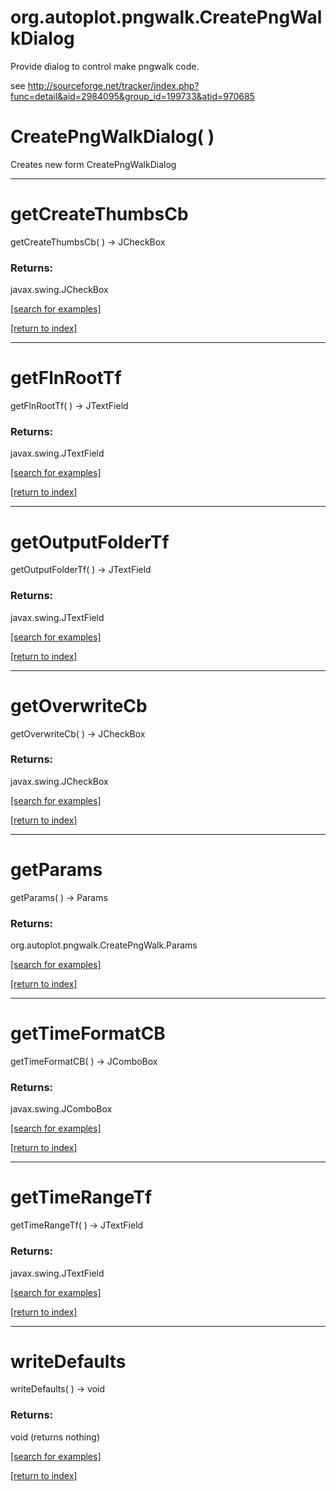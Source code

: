 # org.autoplot.pngwalk.CreatePngWalkDialog

Provide dialog to control make pngwalk code.
 
 see http://sourceforge.net/tracker/index.php?func=detail&aid=2984095&group_id=199733&atid=970685

# CreatePngWalkDialog( )
Creates new form CreatePngWalkDialog

***
<a name="getCreateThumbsCb"></a>
# getCreateThumbsCb
getCreateThumbsCb(  ) &rarr; JCheckBox



### Returns:
javax.swing.JCheckBox


<a href="https://github.com/autoplot/dev/search?q=getCreateThumbsCb&unscoped_q=getCreateThumbsCb">[search for examples]</a>

<a href="https://github.com/autoplot/documentation/blob/master/javadoc/index-all.md">[return to index]</a>

***
<a name="getFlnRootTf"></a>
# getFlnRootTf
getFlnRootTf(  ) &rarr; JTextField



### Returns:
javax.swing.JTextField


<a href="https://github.com/autoplot/dev/search?q=getFlnRootTf&unscoped_q=getFlnRootTf">[search for examples]</a>

<a href="https://github.com/autoplot/documentation/blob/master/javadoc/index-all.md">[return to index]</a>

***
<a name="getOutputFolderTf"></a>
# getOutputFolderTf
getOutputFolderTf(  ) &rarr; JTextField



### Returns:
javax.swing.JTextField


<a href="https://github.com/autoplot/dev/search?q=getOutputFolderTf&unscoped_q=getOutputFolderTf">[search for examples]</a>

<a href="https://github.com/autoplot/documentation/blob/master/javadoc/index-all.md">[return to index]</a>

***
<a name="getOverwriteCb"></a>
# getOverwriteCb
getOverwriteCb(  ) &rarr; JCheckBox



### Returns:
javax.swing.JCheckBox


<a href="https://github.com/autoplot/dev/search?q=getOverwriteCb&unscoped_q=getOverwriteCb">[search for examples]</a>

<a href="https://github.com/autoplot/documentation/blob/master/javadoc/index-all.md">[return to index]</a>

***
<a name="getParams"></a>
# getParams
getParams(  ) &rarr; Params



### Returns:
org.autoplot.pngwalk.CreatePngWalk.Params


<a href="https://github.com/autoplot/dev/search?q=getParams&unscoped_q=getParams">[search for examples]</a>

<a href="https://github.com/autoplot/documentation/blob/master/javadoc/index-all.md">[return to index]</a>

***
<a name="getTimeFormatCB"></a>
# getTimeFormatCB
getTimeFormatCB(  ) &rarr; JComboBox



### Returns:
javax.swing.JComboBox


<a href="https://github.com/autoplot/dev/search?q=getTimeFormatCB&unscoped_q=getTimeFormatCB">[search for examples]</a>

<a href="https://github.com/autoplot/documentation/blob/master/javadoc/index-all.md">[return to index]</a>

***
<a name="getTimeRangeTf"></a>
# getTimeRangeTf
getTimeRangeTf(  ) &rarr; JTextField



### Returns:
javax.swing.JTextField


<a href="https://github.com/autoplot/dev/search?q=getTimeRangeTf&unscoped_q=getTimeRangeTf">[search for examples]</a>

<a href="https://github.com/autoplot/documentation/blob/master/javadoc/index-all.md">[return to index]</a>

***
<a name="writeDefaults"></a>
# writeDefaults
writeDefaults(  ) &rarr; void



### Returns:
void (returns nothing)


<a href="https://github.com/autoplot/dev/search?q=writeDefaults&unscoped_q=writeDefaults">[search for examples]</a>

<a href="https://github.com/autoplot/documentation/blob/master/javadoc/index-all.md">[return to index]</a>


